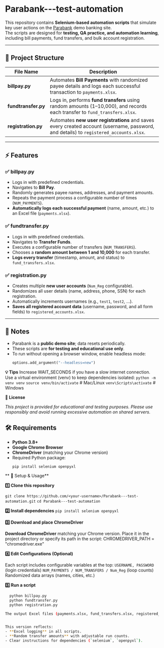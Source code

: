 # Parabank---test-automation

This repository contains **Selenium-based automation scripts** that simulate key user actions on the [Parabank](https://parabank.parasoft.com/parabank/index.htm) demo banking site.  
The scripts are designed for **testing, QA practice, and automation learning**, including bill payments, fund transfers, and bulk account registration.

---

## 📂 Project Structure

| File Name               | Description                                                                                             |
|--------------------------|---------------------------------------------------------------------------------------------------------|
| **billpay.py**           | Automates **Bill Payments** with randomized payee details and logs each successful transaction to `payments.xlsx`. |
| **fundtransfer.py**      | Logs in, performs **fund transfers** using random amounts (1–10,000), and records each transfer to `fund_transfers.xlsx`. |
| **registration.py**      | Automates **new user registrations** and saves every created account (username, password, and details) to `registered_accounts.xlsx`. |

---

## ⚡ Features

### ✅ billpay.py
- Logs in with predefined credentials.
- Navigates to **Bill Pay**.
- Randomly generates payee names, addresses, and payment amounts.
- Repeats the payment process a configurable number of times (`NUM_PAYMENTS`).
- **Automatically logs each successful payment** (name, amount, etc.) to an Excel file (`payments.xlsx`).

### ✅ fundtransfer.py
- Logs in with predefined credentials.
- Navigates to **Transfer Funds**.
- Executes a configurable number of transfers (`NUM_TRANSFERS`).
- Chooses a **random amount between 1 and 10,000** for each transfer.
- **Logs every transfer** (timestamp, amount, and status) to `fund_transfers.xlsx`.

### ✅ registration.py
- Creates multiple **new user accounts** (`Num_Reg` configurable).
- Randomizes all user details (name, address, phone, SSN) for each registration.
- Automatically increments usernames (e.g., `test1`, `test2`, …).
- **Saves all registered account data** (username, password, and all form fields) to `registered_accounts.xlsx`.

---

## 🧪 Notes
- Parabank is a **public demo site**; data resets periodically.
- These scripts are **for testing and educational use only**.
- To run without opening a browser window, enable headless mode:
  ```python
  options.add_argument("--headless=new")


**💡 Tips**
Increase WAIT_SECONDS if you have a slow internet connection.
Use a virtual environment (venv) to keep dependencies isolated:
  `python -m venv venv`
 `source venv/bin/activate`  # Mac/Linux
  `venv\Scripts\activate`     # Windows

**📜 License**

_This project is provided for educational and testing purposes.
Please use responsibly and avoid running excessive automation on shared servers._


## 🛠️ Requirements

- **Python 3.8+**
- **Google Chrome Browser**
- **ChromeDriver** (matching your Chrome version)
- Required Python package:
  ```bash
  pip install selenium openpyxl 

**  🚀 Setup & Usage**

**1️⃣ Clone this repository**

`git clone https://github.com/<your-username>/Parabank---test-automation.git`
`cd Parabank---test-automation`

**2️⃣ Install dependencies**
`pip install selenium openpyxl`

**3️⃣ Download and place ChromeDriver**

**Download ChromeDriver**
  matching your Chrome version.
  Place it in the project directory or specify its path in the script:
  CHROMEDRIVER_PATH = "chromedriver.exe"

**4️⃣ Edit Configurations (Optional)**

Each script includes configurable variables at the top:
  `USERNAME, PASSWORD` (login credentials)
  `NUM_PAYMENTS / NUM_TRANSFERS / Num_Reg` (loop counts)
  Randomized data arrays (names, cities, etc.)

**5️⃣ Run a script**
```bash
  python billpay.py
  python fundtransfer.py
  python registration.py

The output Excel files (payments.xlsx, fund_transfers.xlsx, registered_accounts.xlsx) will be created/updated automatically in the project directory.


This version reflects:
- **Excel logging** in all scripts.
- **Random transfer amounts** with adjustable run counts.
- Clear instructions for dependencies (`selenium`, `openpyxl`).


